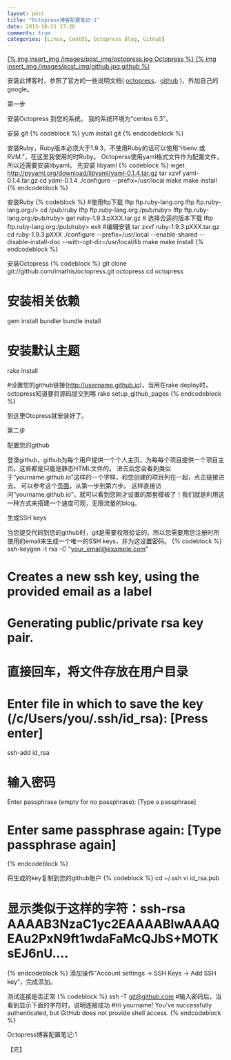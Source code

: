 ```yaml
---
layout: post
title: "Octopress博客配置笔记:1"
date: 2013-10-21 17:26
comments: true
categories: [Linux, CentOS, Octopress Blog, GitHub]
---
```

<a href="http://octopress.org/" class="fl_left a_unline">
{% img insert_img /images/post_img/octopress.jpg Octopress %}
</a>
<a href="https://github.com/" class="fl_left a_unline">
{% img insert_img /images/post_img/github.jpg github %}
</a>

<p class="clear" /></p>

安装此博客时，参照了官方的一些说明文档( <a href="http://octopress.org/docs/">octopress</a>、<a href="https://help.github.com/categories/20/articles">github</a> )，外加自己的google。
<!-- more --> 
第一步

安装Octopress 到您的系统。
我的系统环境为“centos 6.3”。

安装 git
{% codeblock %}
yum install git
{% endcodeblock %}

安装Ruby，Ruby版本必须大于1.9.3，不使用Ruby的话可以使用“rbenv 或 RVM.”，在这里我使用的时Ruby。 Octoperss使用yaml格式文件作为配置文件，所以还需要安装libyaml。 先安装 libyaml
{% codeblock %}
wget http://pyyaml.org/download/libyaml/yaml-0.1.4.tar.gz
tar xzvf yaml-0.1.4.tar.gz
cd yaml-0.1.4
./configure --prefix=/usr/local
make
make install
{% endcodeblock %}

安装Ruby
{% codeblock %}
#使用ftp下载
lftp ftp.ruby-lang.org
lftp ftp.ruby-lang.org:/> cd /pub/ruby
lftp ftp.ruby-lang.org:/pub/ruby>
lftp ftp.ruby-lang.org:/pub/ruby> get ruby-1.9.3.pXXX.tar.gz  # 选择合适的版本下载
lftp ftp.ruby-lang.org:/pub/ruby> exit
#编辑安装
tar zxvf ruby-1.9.3.pXXX.tar.gz
cd ruby-1.9.3.pXXX
./configure --prefix=/usr/local --enable-shared --disable-install-doc --with-opt-dir=/usr/local/lib
make
make install
{% endcodeblock %}

安装Octopress
{% codeblock %}
git clone git://github.com/imathis/octopress.git octopress
cd octopress

# 安装相关依赖
gem install bundler
bundle install

# 安装默认主题
rake install

#设置您的github链接(http://username.github.io)，当用在rake deploy时，octopress知道要将源码提交到哪
rake setup_github_pages
{% endcodeblock %}

到这里Otopress就安装好了。

第二步

配置您的github

登录github，github为每个用户提供一个个人主页，为每每个项目提供一个项目主页。这些都是只能是静态HTML文件的。 进去后您会看到类似于“yourname.github.io”这样的一个字样，和您创建的项目列在一起，点击链接进去。 可以参考这个<a href="https://help.github.com/articles/creating-pages-with-the-automatic-generator" target="_blank">页面</a>，从第一步到第六步。 这样直接访问“yourname.github.io”，就可以看到您刚才设置的那套模板了！我们就是利用这一种方式来搭建一个速度可观，无限流量的blog。

生成SSH keys

当您提交代码到您的github时，git是需要权限验证的。所以您需要用您注册时所使用的email来生成一个唯一的SSH keys，并为这设置密码。
{% codeblock %}
ssh-keygen -t rsa -C "your_email@example.com"
# Creates a new ssh key, using the provided email as a label
# Generating public/private rsa key pair.
# 直接回车，将文件存放在用户目录
# Enter file in which to save the key (/c/Users/you/.ssh/id_rsa): [Press enter]
ssh-add id_rsa

# 输入密码
Enter passphrase (empty for no passphrase): [Type a passphrase]
# Enter same passphrase again: [Type passphrase again]
{% endcodeblock %}

将生成的key复制到您的github账户
{% codeblock %}
cd ~/.ssh
vi id_rsa.pub
# 显示类似于这样的字符：ssh-rsa AAAAB3NzaC1yc2EAAAABIwAAAQEAu2PxN9ft1wdaFaMcQJbS+MOTKsEJ6nU....
{% endcodeblock %}
添加操作”Account settings -> SSH Keys -> Add SSH key”，完成添加。

测试连接是否正常
{% codeblock %}
ssh -T git@github.com
#输入密码后，当看到显示下面的字符时，说明连接成功
#Hi yourname! You've successfully authenticated, but GitHub does not provide shell access.
{% endcodeblock %}

Octopress博客配置笔记:1

【完】






